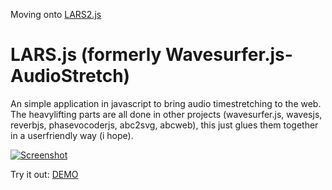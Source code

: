 Moving onto [LARS2.js](https://github.com/mdahlgrengadd/LARS2.js)

# LARS.js (formerly Wavesurfer.js-AudioStretch)
An simple application in javascript to bring audio timestretching to the web. The heavylifting parts are all done in other projects (wavesurfer.js, wavesjs, reverbjs, phasevocoderjs, abc2svg, abcweb), this just glues them together in a userfriendly way (i hope). 

[![Screenshot](https://raw.githubusercontent.com/mdahlgrengadd/WavesurferJs-AudioStretch/master/preview.png "Screenshot")](https://mdahlgrengadd.github.io)

Try it out: [DEMO](http://mdahlgrengadd.github.io/LARS.js)

